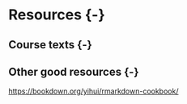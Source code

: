 # Resources {-}

## Course texts {-}

## Other good resources {-}
https://bookdown.org/yihui/rmarkdown-cookbook/
